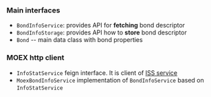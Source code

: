 ### Main interfaces

* `BondInfoService`: provides API for **fetching** bond descriptor
* `BondInfoStorage`: provides API how to **store** bond descriptor
* `Bond` -- main data class with bond properties

            
### MOEX http client
* `InfoStatService` feign interface. It is client of [ISS service](https://www.moex.com/a2193)
* `MoexBondInfoService` implementation of `BondInfoService` based on `InfoStatService`